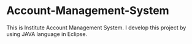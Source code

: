 # Account-Management-System
This is Institute Account Management System. I develop this project by using JAVA language in Eclipse.
